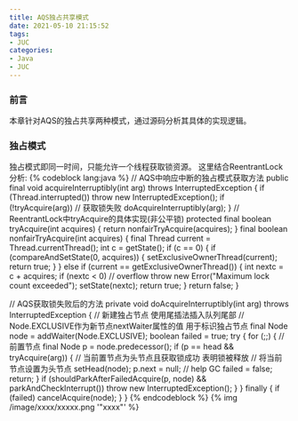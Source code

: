 ```yaml
---
title: AQS独占共享模式
date: 2021-05-10 21:15:52
tags:
- JUC
categories:
- Java
- JUC
---
```


### 前言
   
   本章针对AQS的独占共享两种模式，通过源码分析其具体的实现逻辑。
<!-- more -->

### 独占模式

   独占模式即同一时间，只能允许一个线程获取锁资源。
   这里结合ReentrantLock分析:
{% codeblock lang:java %}
// AQS中响应中断的独占模式获取方法
public final void acquireInterruptibly(int arg)
        throws InterruptedException {
    if (Thread.interrupted())
        throw new InterruptedException();
    if (!tryAcquire(arg))
        // 获取锁失败
        doAcquireInterruptibly(arg);
}
// ReentrantLock中tryAcquire的具体实现(非公平锁)
protected final boolean tryAcquire(int acquires) {
    return nonfairTryAcquire(acquires);
}
final boolean nonfairTryAcquire(int acquires) {
    final Thread current = Thread.currentThread();
    int c = getState();
    if (c == 0) {
        if (compareAndSetState(0, acquires)) {
            setExclusiveOwnerThread(current);
            return true;
        }
    }
    else if (current == getExclusiveOwnerThread()) {
        int nextc = c + acquires;
        if (nextc < 0) // overflow
            throw new Error("Maximum lock count exceeded");
        setState(nextc);
        return true;
    }
    return false;
}

// AQS获取锁失败后的方法
private void doAcquireInterruptibly(int arg)
    throws InterruptedException {
    // 新建独占节点 使用尾插法插入队列尾部
    // Node.EXCLUSIVE作为新节点nextWaiter属性的值 用于标识独占节点
    final Node node = addWaiter(Node.EXCLUSIVE);
    boolean failed = true;
    try {
        for (;;) {
        	// 前置节点
            final Node p = node.predecessor();
            if (p == head && tryAcquire(arg)) {
                // 当前置节点为头节点且获取锁成功 表明锁被释放
                // 将当前节点设置为头节点
                setHead(node);
                p.next = null; // help GC
                failed = false;
                return;
            }
            if (shouldParkAfterFailedAcquire(p, node) &&
                parkAndCheckInterrupt())
                throw new InterruptedException();
        }
    } finally {
        if (failed)
            cancelAcquire(node);
    }
}
{% endcodeblock %}
{% img  /image/xxxx/xxxxx.png  '"xxxx"' %}